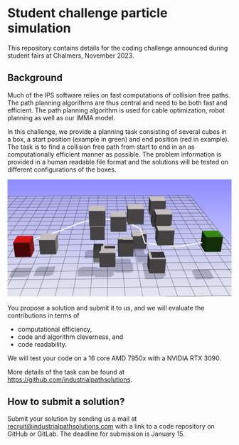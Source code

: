 Student challenge particle simulation
=====================================

This repository contains details for the coding challenge announced during
student fairs at Chalmers, November 2023.

Background
----------

Much of the IPS software relies on fast computations of collision free paths.
The path planning algorithms are thus central and need to be both fast and
efficient. The path planning algorithm is used for cable optimization, robot
planning as well as our IMMA model.

In this challenge, we provide a planning task consisting of several cubes in a
box, a start position (example in green) and end position (red in example). The
task is to find a collision free path from start to end in an as computationally
efficient manner as possible. The problem information is provided in a human
readable file format and the solutions will be tested on different
configurations of the boxes. 

![Picture of example planning task.](images/task.png?raw=true "Planning task with start (green) and end (red) positions.")

You propose a solution and submit it to us, and we will evaluate the
contributions in terms of 

* computational efficiency, 
* code and algorithm cleverness, and 
* code readability. 

We will test your code on a 16 core AMD 7950x with a NVIDIA RTX 3090.

More details of the task can be found at
https://github.com/industrialpathsolutions. 

How to submit a solution?
-------------------------

Submit your solution by sending us a mail at recruit@industrialpathsolutions.com
with a link to a code repository on GitHub or GitLab. The deadline for
submission is January 15.

